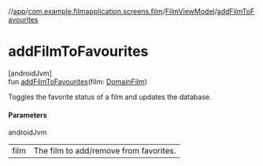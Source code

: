 //[app](../../../index.md)/[com.example.filmapplication.screens.film](../index.md)/[FilmViewModel](index.md)/[addFilmToFavourites](add-film-to-favourites.md)

# addFilmToFavourites

[androidJvm]\
fun [addFilmToFavourites](add-film-to-favourites.md)(film: [DomainFilm](../../com.example.filmapplication.domain/-domain-film/index.md))

Toggles the favorite status of a film and updates the database.

#### Parameters

androidJvm

| | |
|---|---|
| film | The film to add/remove from favorites. |
